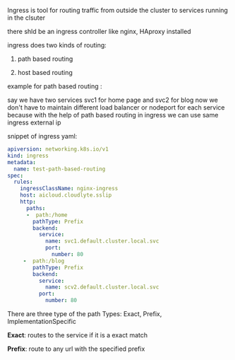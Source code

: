 Ingress is tool for routing traffic from outside the cluster to services running in the clsuter

there shld be an ingress controller like nginx, HAproxy installed

ingress does two kinds of routing:

1. path based routing

2. host based routing

example for path based routing :

say we have two services svc1 for home page and svc2 for blog
now we don't have to maintain different load balancer or nodeport for each service because with the help of path based routing in ingress we can use same ingress external ip 

snippet of ingress yaml:

```yaml
apiversion: networking.k8s.io/v1
kind: ingress
metadata:
  name: test-path-based-routing
spec:
  rules:
    ingressClassName: nginx-ingress
    host: aicloud.cloudlyte.sslip
    http:
      paths:
      -  path:/home
        pathType: Prefix
        backend:
          service:
            name: svc1.default.cluster.local.svc
            port:
              number: 80
     -  path:/blog
        pathType: Prefix
        backend:
          service:
            name: scv2.default.cluster.local.svc
          port:
            number: 80
```



There are three type of the path Types: Exact, Prefix, ImplementationSpecific

**Exact**: routes to the service if it is a exact match

**Prefix**: route to any url with the specified prefix
